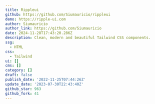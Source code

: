 ```yaml
---
title: Rippleui
github: https://github.com/Siumauricio/rippleui
demo: https://ripple-ui.com
author: Siumauricio
author_link: https://github.com/Siumauricio
date: 2024-11-28T17:43:20.286Z
description: Clean, modern and beautiful Tailwind CSS components.
ssg:
  - HTML
css:
  - Tailwind
ui: []
cms: []
category: []
draft: false
publish_date: '2022-11-25T07:44:26Z'
update_date: '2023-07-30T22:43:40Z'
github_star: 963
github_fork: 41
---
```

